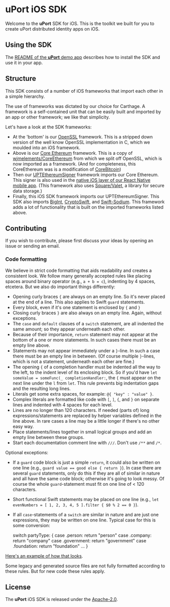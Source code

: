 # uPort iOS SDK

Welcome to the **uPort** SDK for iOS. This is the toolkit we built for you to create uPort distributed identity apps on iOS.

## Using the SDK

The [README of the **uPort** demo app](https://github.com/uport-project/uport-ios-demo/blob/master/README.md) describes how to install the SDK and use it in your app.

## Structure

This SDK consists of a number of iOS frameworks that import each other in a simple hierarchy.

The use of frameworks was dictated by our choice for Carthage. A framework is a self-contained unit that can be easily built and imported by an app or other framework; we like that simplicity.

Let's have a look at the SDK frameworks:
* At the 'bottom' is our [OpenSSL](https://github.com/uport-project/uport-ios-openssl) framework. This is a stripped down version of the well know OpenSSL implementation in C, which we moulded into an iOS framework.
* Above is our [Core Ethereum](https://github.com/uport-project/uport-ios-core-eth) framework. This is a copy of [wjmelements/CoreEthereum](https://github.com/wjmelements/CoreEthereum) from which we split off OpenSSL, which is now imported as a framework. (And for completeness, this CoreEthereum was is a modification of [CoreBitcoin](https://github.com/oleganza/CoreBitcoin))
* Then our [UPTEthereumSigner](https://github.com/uport-project/UPTEthereumSigner) framework imports our Core Ethereum. This signer is also used in the [native iOS layer of our React Native mobile app](https://github.com/uport-project/uport-mobile/tree/develop/ios). (This framework also uses [Square/Valet](https://github.com/Square/Valet), a library for secure data storage.)
* Finally, this iOS SDK framework imports our UPTEthereumSigner. This SDK also imports [BigInt](https://github.com/attaswift/BigInt), [CryptoSwift](https://github.com/krzyzanowskim/CryptoSwift), and [Swift-Sodium](https://github.com/jedisct1/swift-sodium). This framework adds a lot of functionality that is built on the imported frameworks listed above.

## Contributing

If you wish to contribute, please first discuss your ideas by opening an issue or sending an email.

### Code formatting

We believe in strict code formatting that aids readability and creates a consistent look. We follow many generally accepted rules like placing spaces around binary operator (e.g., `a + b = c`), indenting by 4 spaces, etcetera. But we also do important things differently:

* Opening curly braces `{` are always on an empty line. So it's never placed at the end of a line. This also applies to Swift `guard` statements.
* Every block, even if it's one statement is enclosed by `{` and `}`
* Closing curly braces `}` are also always on an empty line. Again, without exceptions.
* The `case` and `default` clauses of a `switch` statement, are all indented the same amount; so they appear underneath each other.
* Because of their importance, `return` statement may not appear at the bottom of a one or more statements. In such cases there must be an empty line above.
* Statements may not appear immediately under a `}`-line. In such a case there must be an empty line in between. (Of course multiple `}`-lines, which is not a statement, underneath each other are fine.)
* The opening `{` of a completion handler must be indented all the way to the left, to the indent level of its enclosing block. So if you'd have `let someValue = someFunc(_ completionHandler:`, the `{` must appear on the next line under the `l` from `let`. This rule prevents big indentation gaps and the resulting long lines.
* Literals get some extra spaces, for example: `@{ "key" : "value" }`.
* Complex literals are formatted like code with `[`, `]`, `{`, and `}` on separate lines and indented with 4 spaces for each level.
* Lines are no longer than 120 characters. If needed (parts of) long expressions/statements are replaced by helper variables defined in the line above. In rare cases a line may be a little longer if there's no other easy way.
* Place statements/lines together in small logical groups and add an empty line between these groups.
* Start each documentation comment line with `///`. Don't use `/**` and `/*`.

Optional exceptions:
* If a `guard` code block is just a simple `return`, it could also be written on one line (e.g., `guard value == good else { return }`). In case there are several `guard` statements, only do this if they are all of similar in nature and all have the same code block; otherwise it's going to look messy. Of course the whole `guard`-statement must fit on one line of < 120 characters.
* Short functional Swift statements may be placed on one line (e.g., `let evenNumbers = [ 1, 2, 3, 4, 5 ].filter { $0 % 2 == 0 }`).
* If all `case`-statements of a `switch` are similar in nature and are just one expressions, they may be written on one line. Typical case for this is some conversion:


    switch partyType:
    {
    case .person: return "person"
    case .company: return "company"
    case .government: return "government"
    case .foundation: return "foundation"
    ...
    }

[Here's an example of how that looks](https://github.com/uport-project/uport-ios-sdk/blob/master/UPort/EthrDID/EthrDIDResolver.swift).

Some legacy and generated source files are not fully formatted according to these rules. But for new code these rules apply.

## License

The **uPort** iOS SDK is released under the [Apache-2.0](LICENSE.txt).
